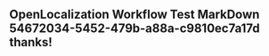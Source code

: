 <properties
ms.topic="hero-topic"
ms.test1="hero-topic"
ms.test2="test"/>

## OpenLocalization Workflow Test MarkDown 54672034-5452-479b-a88a-c9810ec7a17d thanks!
